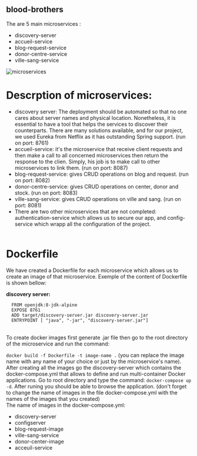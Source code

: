 ## blood-brothers


The are 5 main microservices : 

  - discovery-server
  - accueil-service
  - blog-request-service
  - donor-centre-service
  - ville-sang-service

![microservices](https://user-images.githubusercontent.com/41730760/59034924-ba450e00-885b-11e9-87ef-df7e43770926.png)


# Descrption of microservices: 

- discovery server: The deployment should be automated so that no one cares about server names and physical location. Nonetheless, it is essential to have a tool that helps the services to discover their counterparts. There are many solutions available, and for our project, we used Eureka from Netflix as it has outstanding Spring support. (run on port: 8761)
- accueil-service: it's the microservice that receive client requests and then make a call to all concerned microservices then return the response to the clien. Simply, his job is to make call to other microservices to link them. (run on port: 8087)
- blog-request-service: gives CRUD operations on blog and request. (run on port: 8082)
- donor-centre-service: gives CRUD operations on center, donor and stock. (run on port: 8083)
- ville-sang-service: gives CRUD operations on ville and sang. (run on port: 8081)
- There are two other microservices that are not completed: authentication-service which allows us to secure our app, and config-service which wrapp all the configuration of the project.
<br><br>

# Dockerfile
 We have created a Dockerfile for each microservice which allows us to create an image of that microservice. Exemple of the content of Dockerfile is shown bellow: 
 
**discovery server:**
```
  FROM openjdk:8-jdk-alpine
  EXPOSE 8761
  ADD target/discovery-server.jar discovery-server.jar
  ENTRYPOINT [ "java", "-jar", "discovery-server.jar"]
```
 <br>
To create docker images first generate .jar file then go to the root directory of the microservice and run the command: 

```docker build -f Dockerfile -t image-name .```
(you can replace the image name with any name of your choice or just by the microservice's name).
<br>
After creating all the images go the discovery-server which contains the docker-compose.yml that allows to define and run multi-container Docker applications. Go to root directory and type the command: 
```docker-compose up -d```.
After runing you should be able to browse the application. (don't forget to change the name of images in the file docker-compose.yml with the names of the images that you created)
<br>
The name of images in the docker-compose.yml: 

- discovery-server
- configserver
- blog-request-image
- ville-sang-service
- donor-center-image
- acceuil-service

